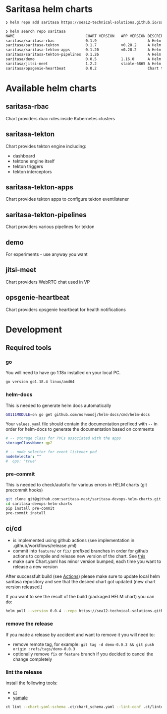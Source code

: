 # Saritasa helm charts

```sh
❯ helm repo add saritasa https://sea12-technical-solutions.github.io/saritasa-devops-helm-charts/

❯ helm search repo saritasa
NAME                              	CHART VERSION	APP VERSION	DESCRIPTION
saritasa/saritasa-rbac            	0.1.9        	           	A Helm chart for Kubernetes implementing RBAC r...
saritasa/saritasa-tekton          	0.1.7        	v0.28.2    	A Helm chart for Tekton.  Implements: - tekton ...
saritasa/saritasa-tekton-apps     	0.1.20       	v0.28.2    	A Helm chart for tekton apps (rbac, eventlisten...
saritasa/saritasa-tekton-pipelines	0.1.26       	           	A Helm chart for Tekton Pipelines  Implements: ...
saritasa/demo                     	0.0.5        	1.16.0     	A Helm chart for Kubernetes
saritasa/jitsi-meet               	1.2.2        	stable-6865	A Helm chart for Kubernetes
saritasa/opsgenie-heartbeat       	0.0.2        	           	Chart that installs our solution to send heartb...
```

# Available helm charts

## saritasa-rbac

Chart providers rbac rules inside Kubernetes clusters

## saritasa-tekton

Chart provides tekton engine including:
- dashboard
- tektone engine itself
- tekton triggers
- tekton interceptors

## saritasa-tekton-apps

Chart provides tekton apps to configure tekton eventlistener

## saritasa-tekton-pipelines

Chart providers various pipelines for tekton
## demo

For experiments - use anyway you want

## jitsi-meet

Chart providers WebRTC chat used in VP

## opsgenie-heartbeat

Chart providers opsgenie heartbeat for health notifications

# Development

## Required tools

### go

You will need to have go 1.18x installed on your local PC.

```sh
go version go1.18.4 linux/amd64
```

### helm-docs

This is needed to generate helm docs automatically

```sh
GO111MODULE=on go get github.com/norwoodj/helm-docs/cmd/helm-docs
```

Your `values.yaml` file should contain the documentation prefixed with `--` in order for helm-docs to generate the documentation based on comments

```yaml
# -- storage class for PVCs associated with the apps
storageClassName: gp2

# -- node selector for event listener pod
nodeSelector: ""
#  ops: 'true'
```

### pre-commit

This is needed to check/autofix for various errors in HELM charts (git precommit hooks)


```sh
git clone git@github.com:saritasa-nest/saritasa-devops-helm-charts.git
cd saritasa-devops-helm-charts
pip install pre-commit
pre-commit install
```

## ci/cd

- is implemented using github actions (see implementation in .github/workflows/release.yml)
- commit into `feature/` or `fix/` prefixed branches in order for github actions to compile and release new version of the chart. See [this](https://github.com/saritasa-nest/saritasa-devops-helm-charts/blob/c8ef263796b0c59e703a6e1f4fb16b9c0738d180/.github/workflows/release.yml#L5-L8)
- make sure Chart.yaml has minor version bumped, each time you want to release a new version

After successfult build (see [Actions](https://github.com/saritasa-nest/saritasa-devops-helm-charts/actions)) please make sure to update local helm saritasa repository and see that the desired chart got updated (new chart version released.)

If you want to see the result of the build (packaged HELM chart) you can do:

```sh
helm pull --version 0.0.4 --repo https://sea12-technical-solutions.github.io/saritasa-devops-helm-charts/ demo
```

### remove the release

If you made a release by accident and want to remove it you will need to:
- remove remote tag, for example: `git tag -d demo-0.0.3 && git push origin :refs/tags/demo-0.0.3`
- optionally remove `fix` or `feature` branch if you decided to cancel the change completely


### lint the release

install the following tools:
- [ct](https://github.com/helm/chart-testing)
- [yamale](https://github.com/23andMe/Yamale)

```sh
ct lint --chart-yaml-schema .ct/chart_schema.yaml --lint-conf .ct/lintconf.yaml --all
```
